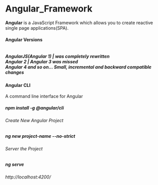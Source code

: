 # Angular_Framework

<b>Angular</b> is a JavaScript Framework which allows you to create reactive single page applications(SPA).

#### Angular Versions
<h5></br>
    AngularJS(Angular 1)
           |   was completely rewritten </br>
       Angular 2
           |    Angular 3 was missed</br>
    Angular 4 and so on... Small, incremental and backward compatible changes
</h5>

#### Angular CLI
A command line interface for Angular 
<h5>npm install -g @angular/cli</h5>

###### Create New Angular Project
<h5>ng new project-name --no-strict</h5>

###### Server the Project
<h5>ng serve</h5>
<h6>http://localhost:4200/</h6>